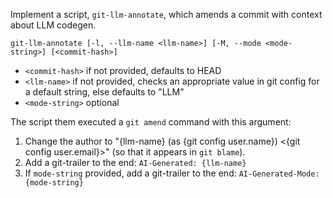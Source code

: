 Implement a script, `git-llm-annotate`, which amends a commit with context about LLM codegen.

`git-llm-annotate [-l, --llm-name <llm-name>] [-M, --mode <mode-string>] [<commit-hash>]`

- `<commit-hash>` if not provided, defaults to HEAD
- `<llm-name>` if not provided, checks an appropriate value in git config for a default string, else defaults to "LLM"
- `<mode-string>` optional

The script them executed a `git amend` command with this argument:

1. Change the author to "{llm-name} (as {git config user.name}) <{git config user.email}>" (so that it appears in `git blame`).
2. Add a git-trailer to the end: `AI-Generated: {llm-name}`
3. If `mode-string` provided, add a git-trailer to the end: `AI-Generated-Mode: {mode-string}`
